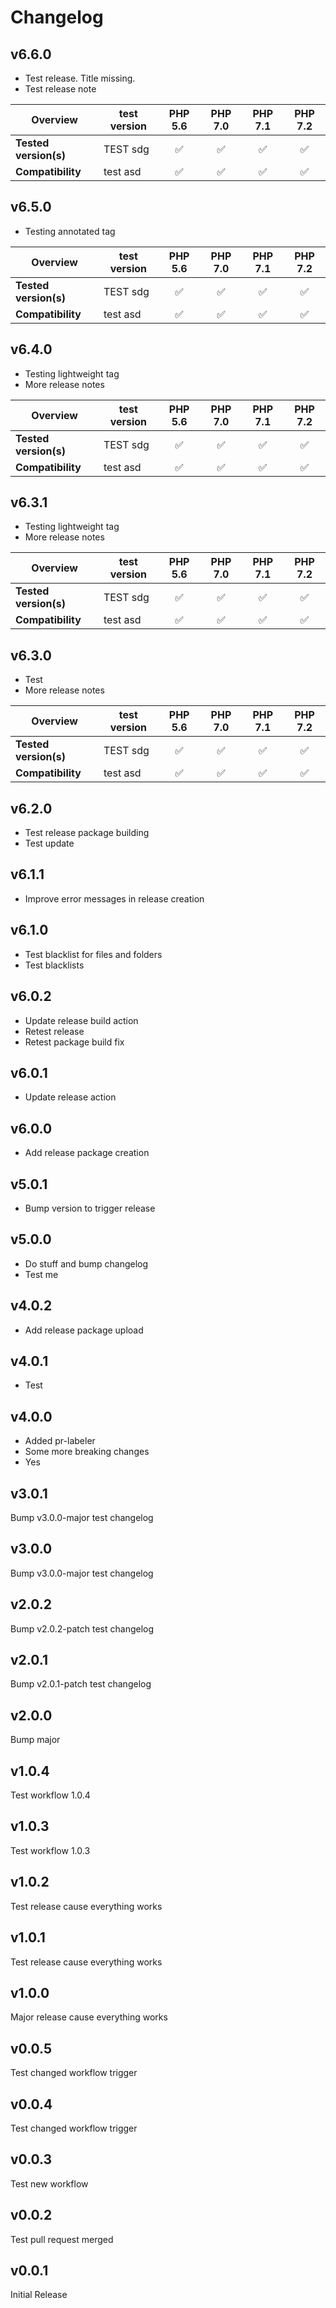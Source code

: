 # Changelog

## v6.6.0

* Test release. Title missing.
* Test release note

|  Overview | test version | PHP 5.6 | PHP 7.0 | PHP 7.1 | PHP 7.2 |  
|---|---|:---:|:---:|:---:|:---:|  
| **Tested version(s)** | TEST sdg | &#9989; | &#9989; | &#9989; | &#9989; |  
| **Compatibility** | test asd | &#9989; | &#9989; | &#9989; | &#9989; |  

## v6.5.0

* Testing annotated tag

|  Overview | test version | PHP 5.6 | PHP 7.0 | PHP 7.1 | PHP 7.2 |  
|---|---|:---:|:---:|:---:|:---:|  
| **Tested version(s)** | TEST sdg | &#9989; | &#9989; | &#9989; | &#9989; |  
| **Compatibility** | test asd | &#9989; | &#9989; | &#9989; | &#9989; |  

## v6.4.0

* Testing lightweight tag
* More release notes

|  Overview | test version | PHP 5.6 | PHP 7.0 | PHP 7.1 | PHP 7.2 |  
|---|---|:---:|:---:|:---:|:---:|  
| **Tested version(s)** | TEST sdg | &#9989; | &#9989; | &#9989; | &#9989; |  
| **Compatibility** | test asd | &#9989; | &#9989; | &#9989; | &#9989; |  

## v6.3.1

* Testing lightweight tag
* More release notes

|  Overview | test version | PHP 5.6 | PHP 7.0 | PHP 7.1 | PHP 7.2 |  
|---|---|:---:|:---:|:---:|:---:|  
| **Tested version(s)** | TEST sdg | &#9989; | &#9989; | &#9989; | &#9989; |  
| **Compatibility** | test asd | &#9989; | &#9989; | &#9989; | &#9989; |  

## v6.3.0

* Test
* More release notes

|  Overview | test version | PHP 5.6 | PHP 7.0 | PHP 7.1 | PHP 7.2 |  
|---|---|:---:|:---:|:---:|:---:|  
| **Tested version(s)** | TEST sdg | &#9989; | &#9989; | &#9989; | &#9989; |  
| **Compatibility** | test asd | &#9989; | &#9989; | &#9989; | &#9989; |  

## v6.2.0

* Test release package building
* Test update

## v6.1.1

* Improve error messages in release creation

## v6.1.0

* Test blacklist for files and folders
* Test blacklists

## v6.0.2

* Update release build action
* Retest release
* Retest package build fix

## v6.0.1

* Update release action

## v6.0.0

* Add release package creation

## v5.0.1

* Bump version to trigger release

## v5.0.0

* Do stuff and bump changelog
* Test me

## v4.0.2

* Add release package upload

## v4.0.1

* Test

## v4.0.0

* Added pr-labeler
* Some more breaking changes
* Yes

## v3.0.1

Bump v3.0.0-major test changelog

## v3.0.0

Bump v3.0.0-major test changelog

## v2.0.2

Bump v2.0.2-patch test changelog

## v2.0.1

Bump v2.0.1-patch test changelog

## v2.0.0

Bump major

## v1.0.4

Test workflow 1.0.4

## v1.0.3

Test workflow 1.0.3

## v1.0.2

Test release cause everything works

## v1.0.1

Test release cause everything works

## v1.0.0

Major release cause everything works

## v0.0.5

Test changed workflow trigger

## v0.0.4

Test changed workflow trigger

## v0.0.3

Test new workflow

## v0.0.2

Test pull request merged  

## v0.0.1

Initial Release